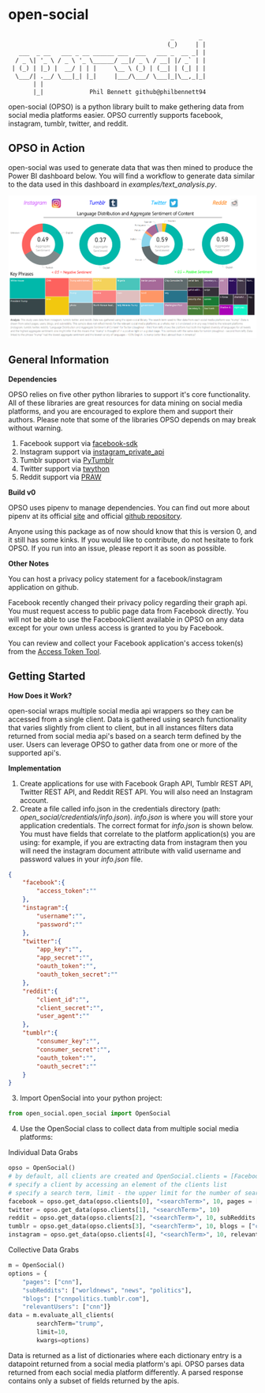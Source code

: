 # open-social
	                                              _       _ 
	                                             (_)     | |
	   ___  _ __   ___ _ __ ______ ___  ___   ___ _  __ _| |
	  / _ \| '_ \ / _ \ '_ \______/ __|/ _ \ / __| |/ _` | |
	 | (_) | |_) |  __/ | | |     \__ \ (_) | (__| | (_| | |
	  \___/| .__/ \___|_| |_|     |___/\___/ \___|_|\__,_|_|
	       | |                                              
	       |_|             Phil Bennett github@philbennett94

open-social (OPSO) is a python library built to make gethering data from social media platforms easier. 
OPSO currently supports facebook, instagram, tumblr, twitter, and reddit. 

## OPSO in Action

open-social was used to generate data that was then mined to produce the Power BI dashboard below. You will find a workflow to generate data similar to the data used in this dashboard in *examples/text_analysis.py*.

![alt text](https://github.com/philbennett94/open-social/blob/master/opso-example-analysis.PNG)

## General Information
**Dependencies**

OPSO relies on five other python libraries to support it's core functionality. 
All of these libraries are great resources for data mining on social media platforms, and you are encouraged to explore them and support their authors.
Please note that some of the libraries OPSO depends on may break without warning.
1. Facebook support via [facebook-sdk](https://github.com/mobolic/facebook-sdk)
2. Instagram support via [instagram_private_api](https://github.com/ping/instagram_private_api)
3. Tumblr support via [PyTumblr](https://github.com/tumblr/pytumblr)
4. Twitter support via [twython](https://github.com/ryanmcgrath/twython)
5. Reddit support via [PRAW](https://github.com/praw-dev/praw)

**Build v0**

OPSO uses pipenv to manage dependencies. You can find out more about pipenv at its official [site](https://docs.pipenv.org/) and official [github repository](https://github.com/pypa/pipenv).

Anyone using this package as of now should know that this is version 0, and it still has some kinks. If you would like to contribute, do not hesitate to fork OPSO. If you run into an issue, please report it as soon as possible.

**Other Notes**

You can host a privacy policy statement for a facebook/instagram application on github. 

Facebook recently changed their privacy policy regarding their graph api. You must request access to public page data from Facebook directly. You will not be able to use the FacebookClient available in OPSO on any data except for your own unless access is granted to you by Facebook.

You can review and collect your Facebook application's access token(s) from the [Access Token Tool](https://developers.facebook.com/tools/accesstoken/).

## Getting Started
**How Does it Work?**

open-social wraps multiple social media api wrappers so they can be accessed from a single client. Data is gathered using search functionality that varies slightly from client to client, but in all instances filters data returned from social media api's based on a search term defined by the user. Users can leverage OPSO to gather data from one or more of the supported api's.

**Implementation**

1. Create applications for use with Facebook Graph API, Tumblr REST API, Twitter REST API, and Reddit REST API. You will also need an Instagram account.
2. Create a file called info.json in the credentials directory (path: *open_social/credentials/info.json*). *info.json* is where you will store your application credentials. The correct format for *info.json* is shown below. You must have fields that correlate to the platform application(s) you are using: for example, if you are extracting data from instagram then you will need the instagram document attribute with valid username and password values in your *info.json* file.
```json
{
	"facebook":{
		"access_token":""
	},
	"instagram":{
		"username":"",
		"password":""
	},
	"twitter":{
		"app_key":"",
		"app_secret":"",
		"oauth_token":"",
		"oauth_token_secret":""
	},
	"reddit":{
		"client_id":"",
		"client_secret":"",
		"user_agent":""
	},
	"tumblr":{
		"consumer_key":"",
		"consumer_secret":"",
		"oauth_token":"",
		"oauth_secret":""
	}
}
```
3. Import OpenSocial into your python project:
```python
from open_social.open_social import OpenSocial
```
4. Use the OpenSocial class to collect data from multiple social media platforms:

Individual Data Grabs

```python
opso = OpenSocial()
# by default, all clients are created and OpenSocial.clients = [FacebookClient, TwitterClient, RedditClient, TumblrClient, InstaGramClient]
# specify a client by accessing an element of the clients list
# specify a search term, limit - the upper limit for the number of search results returned, and platform specific data sources
facebook = opso.get_data(opso.clients[0], "<searchTerm>", 10, pages = ["cnn"])
twitter = opso.get_data(opso.clients[1], "<searchTerm>", 10)
reddit = opso.get_data(opso.clients[2], "<searchTerm>", 10, subReddits = ["worldnews", "news", "politics"])
tumblr = opso.get_data(opso.clients[3], "<searchTerm>", 10, blogs = ["cnnpolitics.tumblr.com"])
instagram = opso.get_data(opso.clients[4], "<searchTerm>", 10, relevantUsers = ["cnn"])
```

Collective Data Grabs

```python
m = OpenSocial()
options = {
	"pages": ["cnn"],
	"subReddits": ["worldnews", "news", "politics"],
	"blogs": ["cnnpolitics.tumblr.com"],
	"relevantUsers": ["cnn"]}
data = m.evaluate_all_clients(
		searchTerm="trump", 
		limit=10, 
		kwargs=options)
```
Data is returned as a list of dictionaries where each dictionary entry is a datapoint returned from a social media platform's api. OPSO parses data returned from each social media platform differently. A parsed response contains only a subset of fields returned by the apis.
